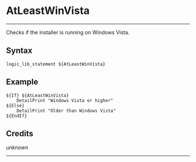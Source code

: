 # AtLeastWinVista

---

Checks if the installer is running on Windows Vista.

## Syntax

	logic_lib_statement ${AtLeastWinVista}

## Example

	${If} ${AtLeastWinVista}
		DetailPrint "Windows Vista or higher"
	${Else}
		DetailPrint "Older than Windows Vista"
	${EndIf}

## Credits

*unknown*

---
